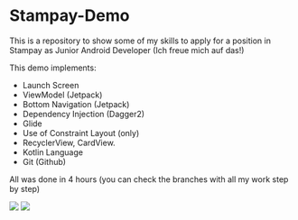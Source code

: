 # Stampay-Demo
This is a repository to show some of my skills to apply for a position in Stampay as Junior Android Developer (Ich freue mich auf das!)

This demo implements:
- Launch Screen
- ViewModel (Jetpack)
- Bottom Navigation (Jetpack)
- Dependency Injection (Dagger2)
- Glide
- Use of Constraint Layout (only)
- RecyclerView, CardView.
- Kotlin Language
- Git (Github)

All was done in 4 hours (you can check the branches with all my work step by step)


![](stampay-kleine-demo01.gif)
![](stampay-kleine-demo02.gif)

